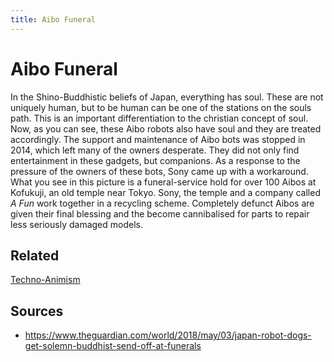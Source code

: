 ```yaml
---
title: Aibo Funeral
---
```

# Aibo Funeral

In the Shino-Buddhistic beliefs of Japan, everything has soul. These are not uniquely human, but to be human can be one of the stations on the souls path. This is an important differentiation to the christian concept of soul. Now, as you can see, these Aibo robots also have soul and they are treated accordingly.  The support and maintenance of Aibo bots was stopped in 2014, which left many of the owners desperate. They did not only find entertainment in these gadgets, but companions. As a response to the pressure of the owners of these bots, Sony came up with a workaround. What you see in this picture is a funeral-service hold for over 100 Aibos at Kofukuji, an old temple near Tokyo. Sony, the temple and a company called _A Fun_ work together in a recycling scheme. Completely defunct Aibos are given their final blessing and the become cannibalised for parts to repair less seriously damaged models.

## Related
[Techno-Animism](notes/Techno-Animism.md)

## Sources
- https://www.theguardian.com/world/2018/may/03/japan-robot-dogs-get-solemn-buddhist-send-off-at-funerals